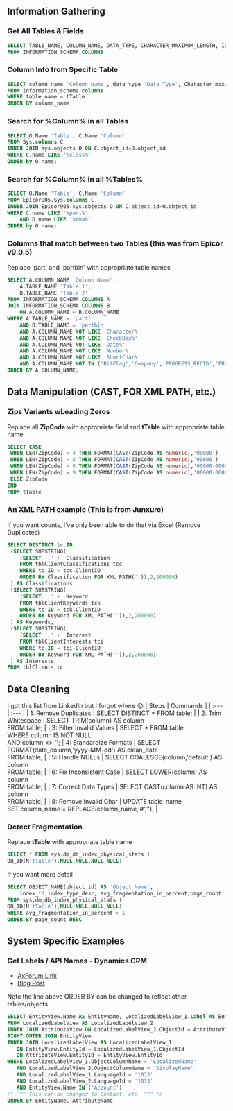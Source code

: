 ## Information Gathering
### Get All Tables & Fields
```sql
SELECT TABLE_NAME, COLUMN_NAME, DATA_TYPE, CHARACTER_MAXIMUM_LENGTH, IS_NULLABLE
FROM INFORMATION_SCHEMA.COLUMNS
```

### Column Info from Specific Table
```sql
SELECT column_name 'Column Name', data_type 'Data Type', Character_maximum_length 'Maximum Length'
FROM information_schema.columns
WHERE table_name = tTable
ORDER BY column_name
```

### Search for %Column% in all Tables
```sql
SELECT O.Name 'Table', C.Name 'Column'
FROM Sys.columns C
INNER JOIN sys.objects O ON C.object_id=O.object_id
WHERE C.name LIKE '%class%'
ORDER by O.name;
```

### Search for %Column% in all %Tables%
```sql
SELECT O.Name 'Table', C.Name 'Column'
FROM Epicor905.Sys.columns C
INNER JOIN Epicor905.sys.objects O ON C.object_id=O.object_id
WHERE C.name LIKE '%part%'
	AND O.name LIKE '%rma%'
ORDER by O.name;
```

### Columns that match between two Tables (this was from Epicor v9.0.5)
Replace 'part' and 'partbin' with appropriate table names
```sql
SELECT A.COLUMN_NAME 'Column Name',
	A.TABLE_NAME 'Table 1',
	B.TABLE_NAME 'Table 2'
FROM INFORMATION_SCHEMA.COLUMNS A
JOIN INFORMATION_SCHEMA.COLUMNS B
	ON A.COLUMN_NAME = B.COLUMN_NAME
WHERE A.TABLE_NAME = 'part'
	AND B.TABLE_NAME = 'partbin'
	AND A.COLUMN_NAME NOT LIKE 'Character%'
	AND A.COLUMN_NAME NOT LIKE 'CheckBox%'
	AND A.COLUMN_NAME NOT LIKE 'Date%'
	AND A.COLUMN_NAME NOT LIKE 'Number%'
	AND A.COLUMN_NAME NOT LIKE 'ShortChar%'
	AND A.COLUMN_NAME NOT IN ('BitFlag','Company','PROGRESS_RECID','PROGRESS_RECID_IDENT_','SysRevID','SysRowID','XRefPartNum','XRefPartType')
ORDER BY A.COLUMN_NAME;
```

## Data Manipulation (CAST, FOR XML PATH, etc.)
### Zips Variants wLeading Zeros
Replace all **ZipCode** with appropriate field and **tTable** with appropriate table name
```sql
SELECT CASE
 WHEN LEN(ZipCode) = 4 THEN FORMAT(CAST(ZipCode AS numeric),'00000')
 WHEN LEN(ZipCode) = 5 THEN FORMAT(CAST(ZipCode AS numeric),'00000')
 WHEN LEN(ZipCode) = 8 THEN FORMAT(CAST(ZipCode AS numeric),'00000-0000')
 WHEN LEN(ZipCode) = 9 THEN FORMAT(CAST(ZipCode AS numeric),'00000-0000')
 ELSE ZipCode
END
FROM tTable
```

### An XML PATH example (This is from Junxure)
If you want counts, I’ve only been able to do that via Excel (Remove Duplicates)
```sql
SELECT DISTINCT tc.ID,
 (SELECT SUBSTRING(
    (SELECT ',' +  Classification
    FROM tblClientClassifications tcc
    WHERE tc.ID = tcc.ClientID
    ORDER BY Classification FOR XML PATH('')),2,200000)
 ) AS Classifications,
 (SELECT SUBSTRING(
    (SELECT ',' +  Keyword
    FROM tblClientKeywords tck
    WHERE tc.ID = tck.ClientID
    ORDER BY Keyword FOR XML PATH('')),2,200000)
 ) AS Keywords,
 (SELECT SUBSTRING(
    (SELECT ',' +  Interest
    FROM tblClientInterests tci
    WHERE tc.ID = tci.ClientID
    ORDER BY Keyword FOR XML PATH('')),2,200000)
 ) AS Interests
FROM tblClients tc
```

## Data Cleaning
I got this list from LinkedIn but I forgot where :worried:
| Steps | Commands |
| :--- | :--- |
| 1: Remove Duplicates | SELECT DISTINCT * FROM table; | 
| 2: Trim Whitespace | SELECT TRIM(column) AS column<br/>FROM table; |
| 3: Filter Invalid Values | SELECT * FROM table<br/>WHERE column IS NOT NULL<br/>AND column <> '';
| 4: Standardize Formats | SELECT FORMAT(date_column,'yyyy-MM-dd') AS clean_date<br/>FROM table; |
| 5: Handle NULLs | SELECT COALESCE(column,'default') AS column<br/>FROM table; |
| 6: Fix Inconsistent Case | SELECT LOWER(column) AS column<br/>FROM table; |
| 7: Correct Data Types | SELECT CAST(column AS INT) AS column<br/>FROM table; |
| 8: Remove Invalid Char | UPDATE table_name<br/>SET column_name = REPLACE(column_name,'#',''); |

### Detect Fragmentation
Replace **tTable** with appropriate table name
```sql
SELECT * FROM sys.dm_db_index_physical_stats (
DB_ID(N'tTable'),NULL,NULL,NULL,NULL)
```
If you want more detail
```sql
SELECT OBJECT_NAME(object_id) AS 'Object Name',
	index_id,index_type_desc, avg_fragmentation_in_percent,page_count
FROM sys.dm_db_index_physical_stats (
DB_ID(N'tTable'),NULL,NULL,NULL,NULL)
WHERE avg_fragmentation_in_percent > 1
ORDER BY page_count DESC
```

## System Specific Examples
### Get Labels / API Names - Dynamics CRM
- [AxForum Link](https://axforum.info/forums/showthread.php?t=27429)
- [Blog Post](http://mscrm-chandan.blogspot.com/2013/04/get-all-attribute-detail-of-entity-in.html)

Note the line above ORDER BY can be changed to reflect other tables/objects
```sql
SELECT EntityView.Name AS EntityName, LocalizedLabelView_1.Label AS EntityDisplayName, AttributeView.Name AS AttributeName, LocalizedLabelView_2.Label AS AttributeDisplayName
FROM LocalizedLabelView AS LocalizedLabelView_2
INNER JOIN AttributeView ON LocalizedLabelView_2.ObjectId = AttributeView.AttributeId
RIGHT OUTER JOIN EntityView
INNER JOIN LocalizedLabelView AS LocalizedLabelView_1
   ON EntityView.EntityId = LocalizedLabelView_1.ObjectId
   ON AttributeView.EntityId = EntityView.EntityId
WHERE LocalizedLabelView_1.ObjectColumnName = 'LocalizedName'
   AND LocalizedLabelView_2.ObjectColumnName = 'DisplayName'
   AND LocalizedLabelView_1.LanguageId = '1033'
   AND LocalizedLabelView_2.LanguageId = '1033'
   AND EntityView.Name IN ('Account')
/* ^^^ This can be changed to Contact, etc. ^^^ */
ORDER BY EntityName, AttributeName
```
